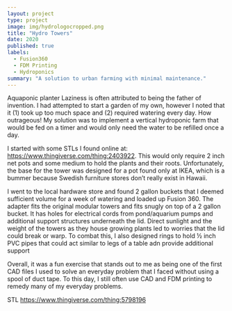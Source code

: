 ```yaml
---
layout: project
type: project
image: img/hydrologocropped.png
title: "Hydro Towers"
date: 2020
published: true
labels:
  - Fusion360
  - FDM Printing
  - Hydroponics
summary: "A solution to urban farming with minimal maintenance."
---
```


Aquaponic planter
Laziness is often attributed to being the father of invention. I had attempted to start a garden of my own, however I noted that it (1) took up too much space and (2) required watering every day. How outrageous! My solution was to implement a vertical hydroponic farm that would be fed on a timer and would only need the water to be refilled once a day.

I started with some STLs I found online at: https://www.thingiverse.com/thing:2403922. This would only require 2 inch net pots and some medium to hold the plants and their roots. Unfortunately, the base for the tower was designed for a pot found only at IKEA, which is a bummer because Swedish furniture stores don’t really exist in Hawaii.

I went to the local hardware store and found 2 gallon buckets that I deemed sufficient volume for a week of watering and loaded up Fusion 360. The adapter fits the original modular towers and fits snugly on top of a 2 gallon bucket. It has holes for electrical cords from pond/aquarium pumps and additional support structures underneath the lid. Direct sunlight and the weight of the towers as they house growing plants led to worries that the lid could break or warp. To combat this, I also designed rings to hold ½ inch PVC pipes that could act similar to legs of a table adn provide additional support

Overall, it was a fun exercise that stands out to me as being one of the first CAD files I used to solve an everyday problem that I faced without using a spool of duct tape. To this day, I still often use CAD and FDM printing to remedy many of my everyday problems. 

STL https://www.thingiverse.com/thing:5798196


